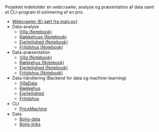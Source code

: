 Projektet indeholder en webcrawler, analyse og præsentation af data samt et CLI-program til estimering af en pris.

* [Webcrawler (Er kørt fra main.py)](tools/)
* Data-analyse
    - [Villa (Notebook)](villa.ipynb)
    - [Rækkehuse (Notebook)](raekkehus.ipynb)
    - [Ejerlejlighed (Notebook)](Ejerlejlighed.ipynb)
    - [Fritidshus (Notebook)](Fritidshus.ipynb)
* Data-præsentation
    - [Villa (Notebook)](villa_presentation.ipynb)
    - [Rækkehus (Notebook)](raekkehus_presentation.ipynb)
    - [Ejerlejlighed (Notebook)](EjerlejlighedCleaned.ipynb)
    - [Fritidshus (Notebook)](FritidshusCleaned.ipynb)
* Data-håndtering (Backend for data og machine-learning)
    - [VillaData](classes/VillaData.py)
    - [Rækkehus](classes/RaekkehusData.py)
    - [Ejerlejlighed](classes/EjerlejlighedData.py)
    - [Fritidshus](classes/FritidshusData.py)
* CLI
    - [PriceMachine](PriceMachine.py)
* Data
    - [Bolig-data](data/house_data.csv)
    - [Bolig-links](data/links.csv)
